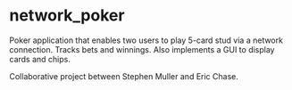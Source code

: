 # network_poker
Poker application that enables two users to play 5-card stud
via a network connection.  Tracks bets and winnings.  Also implements a GUI
to display cards and chips.

Collaborative project between Stephen Muller and Eric Chase.
